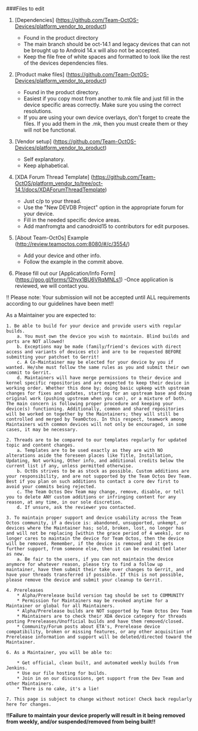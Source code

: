 ###Files to edit

1.  [Dependencies] (https://github.com/Team-OctOS-Devices/platform_vendor_to_product)
    - Found in the product directory
    - The main branch should be oct-14.1 and legacy devices that can not be brought up to Android 14.x will also not be accepted.
    - Keep the file free of white spaces and formatted to look like the rest of the devices dependencies files.

2.  [Product make files] (https://github.com/Team-OctOS-Devices/platform_vendor_to_product)
    - Found in the product directory.
    - Easiest if you copy most from another to.mk file and just fill in the device specific areas correctly. Make sure you using the correct resolutions.
    - If you are using your own device overlays, don't forget to create the files. If you add them in the .mk, then you must create them or they will not be functional.

3.  [Vendor setup] (https://github.com/Team-OctOS-Devices/platform_vendor_to_product)
    - Self explanatory.
    - Keep alphabetical.

4.  [XDA Forum Thread Template] (https://github.com/Team-OctOS/platform_vendor_to/tree/oct-14.1/docs/XDAForumThreadTemplate)
    - Just c/p to your thread.
    - Use the "New DEVDB Project" option in the appropriate forum for your device.
    - Fill in the needed specific device areas.
    - Add manfromgta and canodroid15 to contributors for edit purposes.

5. [About Team-OctOs] Example (http://review.teamoctos.com:8080/#/c/3554/)
    - Add your device and other info.
    - Follow the example in the commit above.

6. Please fill out our [Application/Info Form] (https://goo.gl/forms/12hyx1BU6VRqMNLs1)
    -Once application is reviewed, we will contact you.

!! Please note: Your submission will not be accepted until ALL requirements according to our guidelines have been met!!

As a Maintainer you are expected to:

    1. Be able to build for your device and provide users with regular builds.
        a. You must own the device you wish to maintain. Blind builds and ports are NOT allowed!
        b. Exceptions may be made (family/friend's devices with direct access and variants of devices etc) and are to be requested BEFORE submitting your patchset to Gerrit!
        c. A Co-Maintainer may be elected for your device by you if wanted. He/she must follow the same rules as you and submit their own commit to Gerrit.
        d. Maintainers will have merge permissions to their device and kernel specific repositories and are expected to keep their device in working order. Whether this done by; doing basic upkeep with upstream changes for fixes and updates, starting for an upstream base and doing original work (pushing upstream when you can), or a mixture of both. The main concern is following proper procedure and keeping your device(s) functioning. Additionally, common and shared repositories will be worked on together by the Maintainers; they will still be controlled and merged by TeamOctos. In this respect, teamwork among Maintainers with common devices will not only be encouraged, in some cases, it may be necessary.

    2. Threads are to be compared to our templates regularly for updated topic and content changes.
        a. Templates are to be used exactly as they are with NO alterations aside the foreseen places like Title, Installation, Updating, Not working, Other info, and additional credits below the current list if any, unless permitted otherwise.
        b. OctOs strives to be as stock as possible. Custom additions are your responsibility, and are not supported by the Team Octos Dev Team. Best if you plan on such additions to contact a core dev first to avoid your commits being rejected.
        c. The Team Octos Dev Team may change, remove, disable, or tell you to delete ANY custom additions or infringing content for any reason, at any time, in our sole discretion.
        d. If unsure, ask the reviewer you contacted.

    3. To maintain proper support and device usability across the Team Octos community, if a device is: abandoned, unsupported, unkempt, or devices where the Maintainer has; sold, broken, lost, no longer has and will not be replacing [within the grace period of 4 weeks], or no longer cares to maintain the device for Team Octos, then the device will be removed. Remember, if the device is removed and it gets further support, from someone else, then it can be resubmitted later as new.
        a. Be fair to the users, if you can not maintain the device anymore for whatever reason, please try to find a follow up maintainer, have them submit their take over changes to Gerrit, and have your threads transferred if possible. If this is not possible, please remove the device and submit your cleanup to Gerrit.

    4. Prereleases
        * Alpha/Prerelease build version tag should be set to COMMUNITY
        * Permission for Maintainers may be revoked anytime for a Maintainer or global for all Maintainers.
        * Alpha/Prerelease builds are NOT supported by Team Octos Dev Team
        * Maintainers are to check their XDA device category for threads posting Prereleases/Unofficial builds and have them removed/closed.
        * Community/Forum posts about ETA's, Prerelease device compatibility, broken or missing features, or any other acquisition of Prerelease information and support will be deleted/directed toward the Maintainer.

    6. As a Maintainer, you will be able to:

        * Get official, clean built, and automated weekly builds from Jenkins.
        * Use our file hosting for builds.
        * Join in on our discussions, get support from the Dev Team and other Maintainers.
        * There is no cake, it's a lie!

    7. This page is subject to change without notice! Check back regularly here for changes.

**!!Failure to maintain your device properly will result in it being removed from weekly, and/or suspended/removed from being built!!**

